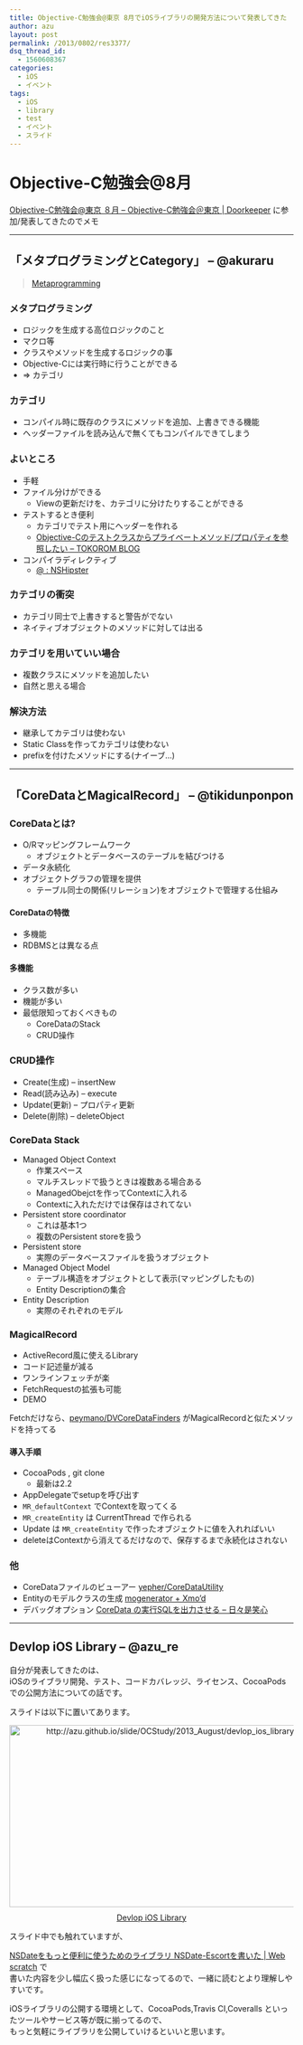 ```yaml
---
title: Objective-C勉強会@東京 8月でiOSライブラリの開発方法について発表してきた
author: azu
layout: post
permalink: /2013/0802/res3377/
dsq_thread_id:
  - 1560608367
categories:
  - iOS
  - イベント
tags:
  - iOS
  - library
  - test
  - イベント
  - スライド
---
```

# Objective-C勉強会@8月

[Objective-C勉強会@東京 ８月 &#8211; Objective-C勉強会＠東京 | Doorkeeper][1] に参加/発表してきたのでメモ

* * *

## 「メタプログラミングとCategory」 &#8211; @akuraru

> [Metaprogramming][2] 

### メタプログラミング

*   ロジックを生成する高位ロジックのこと
*   マクロ等
*   クラスやメソッドを生成するロジックの事
*   Objective-Cには実行時に行うことができる
*   => カテゴリ

### カテゴリ

*   コンパイル時に既存のクラスにメソッドを追加、上書きできる機能
*   ヘッダーファイルを読み込んで無くてもコンパイルできてしまう

### よいところ

*   手軽
*   ファイル分けができる 
    *   Viewの更新だけを、カテゴリに分けたりすることができる
*   テストするとき便利 
    *   カテゴリでテスト用にヘッダーを作れる
    *   [Objective-Cのテストクラスからプライベートメソッド/プロパティを参照したい &#8211; TOKOROM BLOG][3]
*   コンパイラディレクティブ 
    *   [@ : NSHipster][4]

### カテゴリの衝突

*   カテゴリ同士で上書きすると警告がでない
*   ネイティブオブジェクトのメソッドに対しては出る

### カテゴリを用いていい場合

*   複数クラスにメソッドを追加したい
*   自然と思える場合

### 解決方法

*   継承してカテゴリは使わない
*   Static Classを作ってカテゴリは使わない
*   prefixを付けたメソッドにする(ナイーブ…)

* * *

## 「CoreDataとMagicalRecord」 &#8211; @tikidunponpon

### CoreDataとは?

*   O/Rマッピングフレームワーク 
    *   オブジェクトとデータベースのテーブルを結びつける
*   データ永続化
*   オブジェクトグラフの管理を提供 
    *   テーブル同士の関係(リレーション)をオブジェクトで管理する仕組み

#### CoreDataの特徴

*   多機能
*   RDBMSとは異なる点

#### 多機能

*   クラス数が多い
*   機能が多い
*   最低限知っておくべきもの 
    *   CoreDataのStack
    *   CRUD操作

### CRUD操作

*   Create(生成) &#8211; insertNew
*   Read(読み込み) &#8211; execute
*   Update(更新) &#8211; プロパティ更新
*   Delete(削除) &#8211; deleteObject

### CoreData Stack

*   Managed Object Context 
    *   作業スペース
    *   マルチスレッドで扱うときは複数ある場合ある
    *   ManagedObejctを作ってContextに入れる
    *   Contextに入れただけでは保存はされてない
*   Persistent store coordinator 
    *   これは基本1つ
    *   複数のPersistent storeを扱う
*   Persistent store 
    *   実際のデータベースファイルを扱うオブジェクト
*   Managed Object Model 
    *   テーブル構造をオブジェクトとして表示(マッピングしたもの)
    *   Entity Descriptionの集合
*   Entity Description 
    *   実際のそれぞれのモデル

### MagicalRecord

*   ActiveRecord風に使えるLibrary
*   コード記述量が減る
*   ワンラインフェッチが楽
*   FetchRequestの拡張も可能
*   DEMO

Fetchだけなら、[peymano/DVCoreDataFinders][5] がMagicalRecordと似たメソッドを持ってる

#### 導入手順

*   CocoaPods , git clone 
    *   最新は2.2
*   AppDelegateでsetupを呼び出す
*   `MR_defaultContext` でContextを取ってくる
*   `MR_createEntity` は CurrentThread で作られる
*   Update は `MR_createEntity` で作ったオブジェクトに値を入れればいい
*   deleteはContextから消えてるだけなので、保存するまで永続化はされない

### 他

*   CoreDataファイルのビューアー [yepher/CoreDataUtility][6]
*   Entityのモデルクラスの生成 [mogenerator + Xmo’d][7]
*   デバッグオプション [CoreData の実行SQLを出力させる &#8211; 日々是笑心][8]

* * *

## Devlop iOS Library &#8211; @azu_re

自分が発表してきたのは、  
iOSのライブラリ開発、テスト、コードカバレッジ、ライセンス、CocoaPodsでの公開方法についての話です。

スライドは以下に置いてあります。

<div class="kwout" style="text-align: center;">
  <a href="http://azu.github.io/slide/OCStudy/2013_August/devlop_ios_library.html#/"><img src="http://kwout.com/cutout/9/zx/3h/rwd_bor.jpg" alt="http://azu.github.io/slide/OCStudy/2013_August/devlop_ios_library.html#/" title="Devlop iOS Library" width="600" height="322" style="border: none;" /></a> <p style="margin-top: 10px; text-align: center;">
    <a href="http://azu.github.io/slide/OCStudy/2013_August/devlop_ios_library.html#/">Devlop iOS Library</a>
  </p>
</div>

スライド中でも触れていますが、

[NSDateをもっと便利に使うためのライブラリ NSDate-Escortを書いた | Web scratch][9] で  
書いた内容を少し幅広く扱った感じになってるので、一緒に読むとより理解しやすいです。

iOSライブラリの公開する環境として、CocoaPods,Travis CI,Coveralls といったツールやサービス等が既に揃ってるので、  
もっと気軽にライブラリを公開していけるといいと思います。

 [1]: http://ocstudy.doorkeeper.jp/events/4896 "Objective-C勉強会@東京 ８月 - Objective-C勉強会＠東京 | Doorkeeper"
 [2]: http://www.slideshare.net/akuraru/metaprogramming-25125939 "Metaprogramming"
 [3]: http://www.tokoro.me/2012/09/12/objc-private-test/ "Objective-Cのテストクラスからプライベートメソッド/プロパティを参照したい - TOKOROM BLOG"
 [4]: http://nshipster.com/at-compiler-directives/ "@ : NSHipster"
 [5]: https://github.com/peymano/DVCoreDataFinders "peymano/DVCoreDataFinders"
 [6]: https://github.com/yepher/CoreDataUtility "yepher/CoreDataUtility"
 [7]: http://rentzsch.github.io/mogenerator/ "mogenerator + Xmo’d"
 [8]: http://d.hatena.ne.jp/watanata2000/20111115/1321356729 "CoreData の実行SQLを出力させる - 日々是笑心"
 [9]: https://efcl.info/2013/0801/res3366/ "NSDateをもっと便利に使うためのライブラリ NSDate-Escortを書いた | Web scratch"
